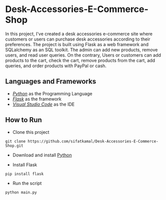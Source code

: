 # Desk-Accessories-E-Commerce-Shop
In this project, I've created a desk accessories e-commerce site where customers or users can purchase desk accessories according to their preferences. The project is built using Flask as a web framework and SQLalchemy as an SQL toolkit. The admin can add new products, remove users, and read user queries. On the contrary, Users or customers can add products to the cart, check the cart, remove products from the cart, add queries, and order products with PayPal or cash.

## Languages and Frameworks

- *[Python](https://www.python.org/)* as the Programming Language
- *[Flask](https://flask.palletsprojects.com/en/stable/)* as the framework
- *[Visual Studio Code](https://code.visualstudio.com/)* as the IDE

## How to Run
- Clone this project
```
git clone https://github.com/sifatkamal/Desk-Accessories-E-Commerce-Shop.git
```

- Download and install [Python](https://www.python.org/)

- Install Flask
```
pip install flask
```

- Run the script
```
python main.py
```


